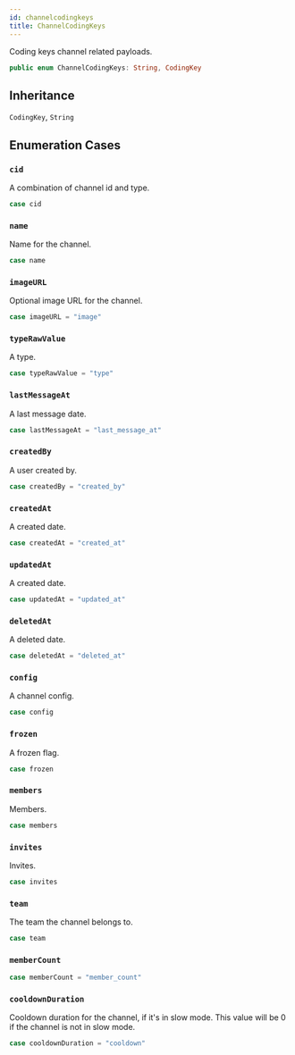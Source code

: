 ```yaml
---
id: channelcodingkeys 
title: ChannelCodingKeys
--- 
```


Coding keys channel related payloads.

``` swift
public enum ChannelCodingKeys: String, CodingKey 
```

## Inheritance

`CodingKey`, `String`

## Enumeration Cases

### `cid`

A combination of channel id and type.

``` swift
case cid
```

### `name`

Name for the channel.

``` swift
case name
```

### `imageURL`

Optional image URL for the channel.

``` swift
case imageURL = "image"
```

### `typeRawValue`

A type.

``` swift
case typeRawValue = "type"
```

### `lastMessageAt`

A last message date.

``` swift
case lastMessageAt = "last_message_at"
```

### `createdBy`

A user created by.

``` swift
case createdBy = "created_by"
```

### `createdAt`

A created date.

``` swift
case createdAt = "created_at"
```

### `updatedAt`

A created date.

``` swift
case updatedAt = "updated_at"
```

### `deletedAt`

A deleted date.

``` swift
case deletedAt = "deleted_at"
```

### `config`

A channel config.

``` swift
case config
```

### `frozen`

A frozen flag.

``` swift
case frozen
```

### `members`

Members.

``` swift
case members
```

### `invites`

Invites.

``` swift
case invites
```

### `team`

The team the channel belongs to.

``` swift
case team
```

### `memberCount`

``` swift
case memberCount = "member_count"
```

### `cooldownDuration`

Cooldown duration for the channel, if it's in slow mode.
This value will be 0 if the channel is not in slow mode.

``` swift
case cooldownDuration = "cooldown"
```

